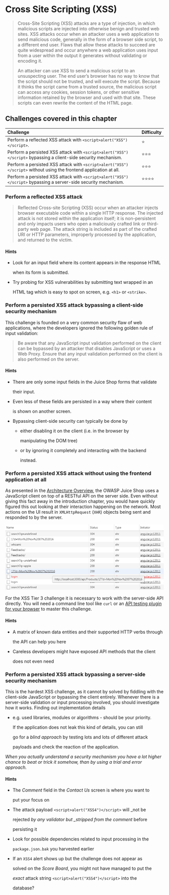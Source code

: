 # Cross Site Scripting \(XSS\)

> Cross-Site Scripting \(XSS\) attacks are a type of injection, in which malicious scripts are injected into otherwise benign and trusted web sites. XSS attacks occur when an attacker uses a web application to send malicious code, generally in the form of a browser side script, to a different end user. Flaws that allow these attacks to succeed are quite widespread and occur anywhere a web application uses input from a user within the output it generates without validating or encoding it.
>
> An attacker can use XSS to send a malicious script to an unsuspecting user. The end user’s browser has no way to know that the script should not be trusted, and will execute the script. Because it thinks the script came from a trusted source, the malicious script can access any cookies, session tokens, or other sensitive information retained by the browser and used with that site. These scripts can even rewrite the content of the HTML page.

## Challenges covered in this chapter

| Challenge | Difficulty |
| :--- | :--- |
| Perform a reflected XSS attack with `<script>alert("XSS")</script>`. | :star: |
| Perform a persisted XSS attack with `<script>alert("XSS")</script>` bypassing a client-side security mechanism. | :star::star::star: |
| Perform a persisted XSS attack with `<script>alert("XSS")</script>` without using the frontend application at all. | :star::star::star: |
| Perform a persisted XSS attack with `<script>alert("XSS")</script>` bypassing a server-side security mechanism. | :star::star::star::star: |

### Perform a reflected XSS attack

> Reflected Cross-site Scripting \(XSS\) occur when an attacker injects browser executable code within a single HTTP response. The injected attack is not stored within the application itself; it is non-persistent and only impacts users who open a maliciously crafted link or third-party web page. The attack string is included as part of the crafted URI or HTTP parameters, improperly processed by the application, and returned to the victim.

#### Hints

* Look for an input field where its content appears in the response HTML

  when its form is submitted.

* Try probing for XSS vulnerabilities by submitting text wrapped in an

  HTML tag which is easy to spot on screen, e.g. `<h1>` or `<strike>`.

### Perform a persisted XSS attack bypassing a client-side security mechanism

This challenge is founded on a very common security flaw of web applications, where the developers ignored the following golden rule of input validation:

> Be aware that any JavaScript input validation performed on the client can be bypassed by an attacker that disables JavaScript or uses a Web Proxy. Ensure that any input validation performed on the client is also performed on the server.

#### Hints

* There are only some input fields in the Juice Shop forms that validate

  their input.

* Even less of these fields are persisted in a way where their content

  is shown on another screen.

* Bypassing client-side security can typically be done by
  * either disabling it on the client \(i.e. in the browser by

    manipulating the DOM tree\)

  * or by ignoring it completely and interacting with the backend

    instead.

### Perform a persisted XSS attack without using the frontend application at all

As presented in the [Architecture Overview](../architecture-overview.md), the OWASP Juice Shop uses a JavaScript client on top of a RESTful API on the server side. Even without giving this fact away in the introduction chapter, you would have quickly figured this out looking at their interaction happening on the network. Most actions on the UI result in `XMLHttpRequest` \(`XHR`\) objects being sent and responded to by the server.

![XHR requests to the backend API](../.gitbook/assets/xhr-api_requests.png)

For the XSS Tier 3 challenge it is necessary to work with the server-side API directly. You will need a command line tool like `curl` or an [API testing plugin for your browser](../part-i-hacking-preparations/hacking-exercise-rules.md#api-testing-plugin) to master this challenge.

#### Hints

* A matrix of known data entities and their supported HTTP verbs through

  the API can help you here

* Careless developers might have exposed API methods that the client

  does not even need

### Perform a persisted XSS attack bypassing a server-side security mechanism

This is the hardest XSS challenge, as it cannot by solved by fiddling with the client-side JavaScript or bypassing the client entirely. Whenever there is a server-side validation or input processing involved, you should investigate how it works. Finding out implementation details

* e.g. used libraries, modules or algorithms - should be your priority.

  If the application does not leak this kind of details, you can still

  go for a _blind approach_ by testing lots and lots of different attack

  payloads and check the reaction of the application.

_When you actually understand a security mechanism you have a lot higher chance to beat or trick it somehow, than by using a trial and error approach._

#### Hints

* The _Comment_ field in the _Contact Us_ screen is where you want to

  put your focus on

* The attack payload `<script>alert("XSS4")</script>` will \_not be

  rejected _by any validator but \_stripped from the comment_ before

  persisting it

* Look for possible dependencies related to input processing in the

  `package.json.bak` you harvested earlier

* If an `XSS4` alert shows up but the challenge does not appear as

  solved on the _Score Board_, you might not have managed to put the

  _exact_ attack string `<script>alert("XSS4")</script>` into the

  database?

